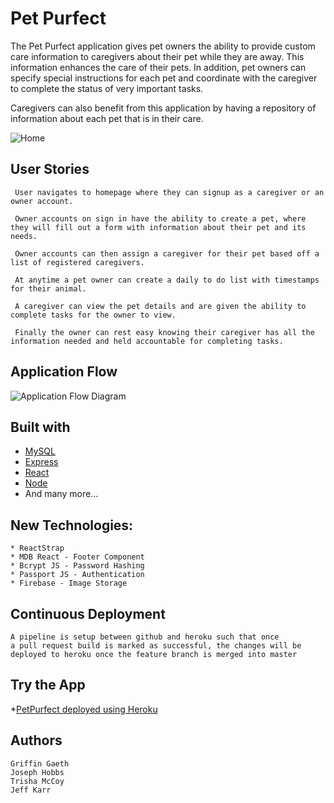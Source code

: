# Pet Purfect

The Pet Purfect application gives pet owners the ability to provide custom care information to caregivers about their pet while they are away. This information enhances the care of their pets. In addition, pet owners can specify special instructions for each pet and coordinate with the caregiver to complete the status of very important tasks.

 Caregivers can also benefit from this application by having a repository of information about each pet that is in their care.

 ![Home](https://i.gyazo.com/df8873edaeed0863fbd02a51b5b228b7.jpg)

## User Stories

	 User navigates to homepage where they can signup as a caregiver or an owner account.

	 Owner accounts on sign in have the ability to create a pet, where they will fill out a form with information about their pet and its needs. 

	 Owner accounts can then assign a caregiver for their pet based off a list of registered caregivers. 

	 At anytime a pet owner can create a daily to do list with timestamps for their animal.

	 A caregiver can view the pet details and are given the ability to complete tasks for the owner to view. 

	 Finally the owner can rest easy knowing their caregiver has all the information needed and held accountable for completing tasks.


## Application Flow

![Application Flow Diagram](https://i.gyazo.com/8cadd6fb8d90ffb66dd64ac8ba089448.png)

## Built with

* [MySQL](https://docs.mongodb.com/manual/)
* [Express](https://expressjs.com/en/4x/api.html)
* [React](https://facebook.github.io/react/)
* [Node](https://nodejs.org/en/docs/)
* And many more...

## New Technologies:
	* ReactStrap
	* MDB React - Footer Component 
	* Bcrypt JS - Password Hashing
	* Passport JS - Authentication
	* Firebase - Image Storage


## Continuous Deployment

	A pipeline is setup between github and heroku such that once
	a pull request build is marked as successful, the changes will be deployed to heroku once the feature branch is merged into master


## Try the App
*[PetPurfect deployed using Heroku](https://petpurfect.herokuapp.com/)

## Authors

	Griffin Gaeth
	Joseph Hobbs
	Trisha McCoy
	Jeff Karr
